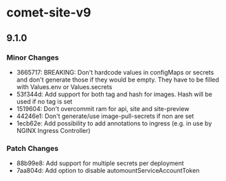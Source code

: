 # comet-site-v9

## 9.1.0

### Minor Changes

- 3665717: BREAKING: Don't hardcode values in configMaps or secrets and don't generate those if they would be empty. They have to be filled with Values.env or Values.secrets
- 53f344d: Add support for both tag and hash for images. Hash will be used if no tag is set
- 1519604: Don't overcommit ram for api, site and site-preview
- 44246e1: Don't generate/use image-pull-secrets if non are set
- 1ecb62e: Add possibility to add annotations to ingress (e.g. in use by NGINX Ingress Controller)

### Patch Changes

- 88b99e8: Add support for multiple secrets per deployment
- 7aa804d: Add option to disable automountServiceAccountToken
